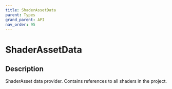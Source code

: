```yaml
---
title: ShaderAssetData
parent: Types
grand_parent: API
nav_order: 95
---
```


# ShaderAssetData

## Description

ShaderAsset data provider. Contains references to all shaders in the project.

